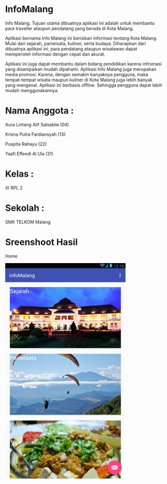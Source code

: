 # InfoMalang
Info Malang.
Tujuan utama dibuatnya aplikasi ini adalah untuk membantu para traveller ataupun pendatang yang berada di Kota Malang. 


Aplikasi bernama Info Malang ini berisikan informasi tentang Kota Malang. Mulai dari sejarah, pariwisata, kuliner, serta budaya.
Diharapkan dari dibuatnya aplikasi ini, para pendatang ataupun wisatawan dapat memperoleh informasi dengan cepat dan akurat.

Aplikasi ini juga dapat membantu dalam bidang pendidikan karena infromasi yang disampaikan mudah dipahami.
Aplikasi Info Malang juga merupakan media promosi. Karena, dengan semakin banyaknya pengguna, maka tempat-tempat wisata maupun kuliner di Kota Malang juga lebih banyak yang mengenal.
Aplikasi ini berbasis offline. Sehingga pengguna dapat lebih mudah menggunakannya.



# Nama  Anggota : 

Aura Lintang Alif Salsabila (04)

Krisna Putra Fardiansyah (13)

Puspita Rahayu (22)

Yaafi Effendi Al Ula (31)

# Kelas : 

XI RPL 2

# Sekolah : 

SMK TELKOM Malang

# Sreenshoot Hasil

Home

![screenshoot](https://github.com/auralntng/InfoMalang/blob/master/home.jpeg?raw=true)
